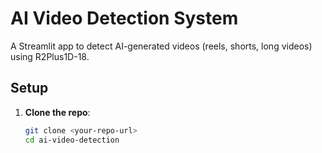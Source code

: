 # AI Video Detection System

A Streamlit app to detect AI-generated videos (reels, shorts, long videos) using R2Plus1D-18.

## Setup

1. **Clone the repo**:
   ```bash
   git clone <your-repo-url>
   cd ai-video-detection